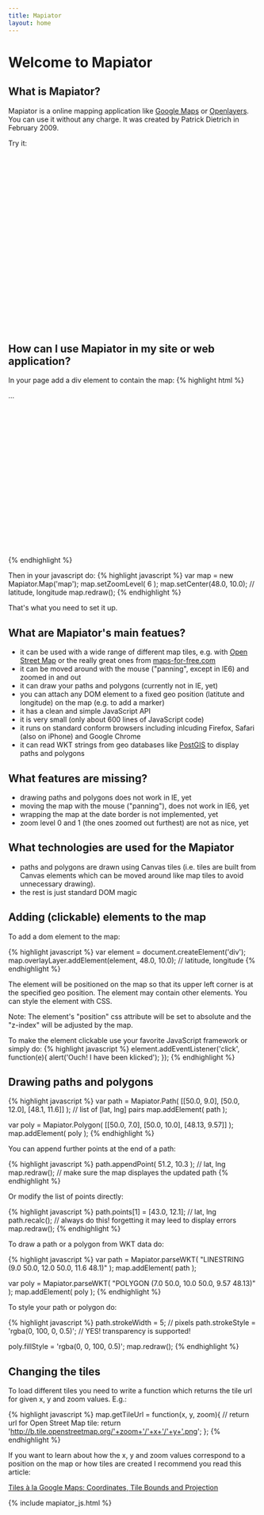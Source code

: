 ```yaml
---
title: Mapiator
layout: home
---
```


Welcome to Mapiator
====================

What is Mapiator?
------------------

Mapiator is a online mapping application like <a href="http://maps.google.com">Google Maps</a> or
<a href="http://openlayers.org">Openlayers</a>. You can use it without any charge. It was created by Patrick Dietrich in February 2009.

Try it:

<div id="map" style="width:760px; height:350px; position:relative;">
</div>


How can I use Mapiator in my site or web application?
--------------------------------------------------------

In your page add a div element to contain the map:
{% highlight html %}
<script type="text/javascript" src="Mapiator.js"></script>
...
<div id="map" style="width:400px; height:300px; position:relative"></div>
{% endhighlight %}

Then in your javascript do:
{% highlight javascript %}
var map = new Mapiator.Map('map');
map.setZoomLevel( 6 );
map.setCenter(48.0, 10.0); // latitude, longitude
map.redraw();
{% endhighlight %}

That's what you need to set it up.


What are Mapiator's main featues?
-----------------------------------

* it can be used with a wide range of different map tiles, e.g. with <a href="http://www.openstreetmap.org/">Open Street Map</a> or the really great ones from <a href="http://www.maps-for-free.com/">maps-for-free.com</a>
* it can be moved around with the mouse ("panning", except in IE6) and zoomed in and out
* it can draw your paths and polygons (currently not in IE, yet)
* you can attach any DOM element to a fixed geo position (latitute and longitude) on the map (e.g. to add a marker)
* it has a clean and simple JavaScript API
* it is very small (only about 600 lines of JavaScript code)
* it runs on standard conform browsers including inlcuding Firefox, Safari (also on iPhone) and Google Chrome
* it can read WKT strings from geo databases like <a href="http://postgis.refractions.net/">PostGIS</a> to display paths and polygons

What features are missing?
------------------------------

* drawing paths and polygons does not work in IE, yet
* moving the map with the mouse ("panning"), does not work in IE6, yet
* wrapping the map at the date border is not implemented, yet
* zoom level 0 and 1 (the ones zoomed out furthest) are not as nice, yet


What technologies are used for the Mapiator
-----------------------------------------------

* paths and polygons are drawn using Canvas tiles (i.e. tiles are built from Canvas elements which can be moved around like map tiles to avoid unnecessary drawing).
* the rest is just standard DOM magic

Adding (clickable) elements to the map
-------------------------------------------

To add a dom element to the map:

{% highlight javascript %}
var element = document.createElement('div');
map.overlayLayer.addElement(element, 48.0, 10.0); // latitude, longitude
{% endhighlight %}

The element will be positioned on the map so that its upper left corner is at the specified geo position.
The element may contain other elements. You can style the element with CSS.

Note: The element's "position" css attribute will be set to absolute and the "z-index" will be adjusted by the map.

To make the element clickable use your favorite JavaScript framework or simply do:
{% highlight javascript %}
element.addEventListener('click', function(e){
	alert('Ouch! I have been klicked');
});
{% endhighlight %}

Drawing paths and polygons
----------------------------

{% highlight javascript %}
var path = Mapiator.Path( [[50.0, 9.0], [50.0, 12.0], [48.1, 11.6]] );
                          // list of [lat, lng] pairs
map.addElement( path );

var poly = Mapiator.Polygon( [[50.0, 7.0], [50.0, 10.0], [48.13, 9.57]] );
map.addElement( poly );
{% endhighlight %}

You can append further points at the end of a path:

{% highlight javascript %}
path.appendPoint( 51.2, 10.3 ); // lat, lng
map.redraw(); // make sure the map displayes the updated path
{% endhighlight %}

Or modify the list of points directly:

{% highlight javascript %}
path.points[1] = [43.0, 12.1]; // lat, lng
path.recalc(); // always do this! forgetting it may leed to display errors
map.redraw();
{% endhighlight %}


To draw a path or a polygon from WKT data do:

{% highlight javascript %}
var path = Mapiator.parseWKT( "LINESTRING (9.0 50.0, 12.0 50.0, 11.6 48.1)" );
map.addElement( path );

var poly = Mapiator.parseWKT( "POLYGON (7.0 50.0, 10.0 50.0, 9.57 48.13)" );
map.addElement( poly );
{% endhighlight %}

To style your path or polygon do:

{% highlight javascript %}
path.strokeWidth = 5; // pixels
path.strokeStyle = 'rgba(0, 100, 0, 0.5)'; // YES! transparency is supported!

poly.fillStyle = 'rgba(0, 0, 100, 0.5)';
map.redraw();
{% endhighlight %}

Changing the tiles
-------------------

To load different tiles you need to write a function which returns the tile url for given x, y and zoom values. E.g.:

{% highlight javascript %}
map.getTileUrl = function(x, y, zoom){
  // return url for Open Street Map tile:
  return 'http://b.tile.openstreetmap.org/'+zoom+'/'+x+'/'+y+'.png';
};
{% endhighlight %}

If you want to learn about how the x, y and zoom values correspond to a position on the map or how tiles
are created I recommend you read this article:

<a href="http://www.maptiler.org/google-maps-coordinates-tile-bounds-projection/">Tiles à la Google Maps: Coordinates, Tile Bounds and Projection</a>


{% include mapiator_js.html %}



























